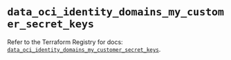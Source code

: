 # `data_oci_identity_domains_my_customer_secret_keys`

Refer to the Terraform Registry for docs: [`data_oci_identity_domains_my_customer_secret_keys`](https://registry.terraform.io/providers/hashicorp/oci/7.19.0/docs/data-sources/identity_domains_my_customer_secret_keys).
